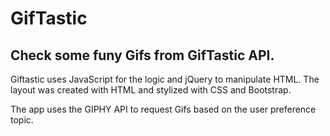 # GifTastic
## Check some funy Gifs from GifTastic API.

Giftastic uses JavaScript for the logic and jQuery to manipulate HTML. The layout was created with HTML and stylized with CSS and Bootstrap.

The app uses the GIPHY API to request Gifs based on the user preference topic.